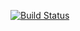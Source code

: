 [![Build Status](https://api.travis-ci.org/rafaeltoledo/fragments-sandbox.svg)](https://travis-ci.org/rafaeltoledo/fragments-sandbox)